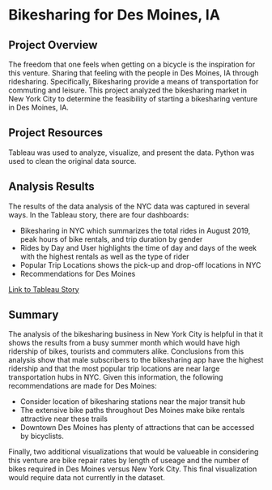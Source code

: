 # Bikesharing for Des Moines, IA

## Project Overview
The freedom that one feels when getting on a bicycle is the inspiration for this venture. Sharing that feeling with the people in Des Moines, IA through ridesharing. Specifically, Bikesharing provide a means of transportation for commuting and leisure. This project analyzed the bikesharing market in New York City to determine the feasibility of starting a bikesharing venture in Des Moines, IA. 

 
## Project Resources
Tableau was used to analyze, visualize, and present the data. Python was used to clean the original data source.


## Analysis Results
The results of the data analysis of the NYC data was captured in several ways. In the Tableau story, there are four dashboards:

* Bikesharing in NYC which summarizes the total rides in August 2019, peak hours of bike rentals, and trip duration by gender
* Rides by Day and User highlights the time of day and days of the week with the highest rentals as well as the type of rider
* Popular Trip Locations shows the pick-up and drop-off locations in NYC
* Recommendations for Des Moines

[Link to Tableau Story](https://public.tableau.com/app/profile/bobbi.scheinin/viz/Module14Challenge_16483124108620/BikesharingforDesMoines?publish=yes)


## Summary
The analysis of the bikesharing business in New York City is helpful in that it shows the results from a busy summer month which would have high ridership of bikes, tourists and commuters alike. Conclusions from this analysis show that male subscribers to the bikesharing app have the highest ridership and that the most popular trip locations are near large transportation hubs in NYC. Given this information, the following recommendations are made for Des Moines:

* Consider location of bikesharing stations near the major transit hub
* The extensive bike paths throughout Des Moines make bike rentals attractive near these trails
* Downtown Des Moines has plenty of attractions that can be accessed by bicyclists.

Finally, two additional visualizations that would be valueable in considering this venture are bike repair rates by length of useage and the number of bikes required in Des Moines versus New York City. This final visualization would require data not currently in the dataset. 


